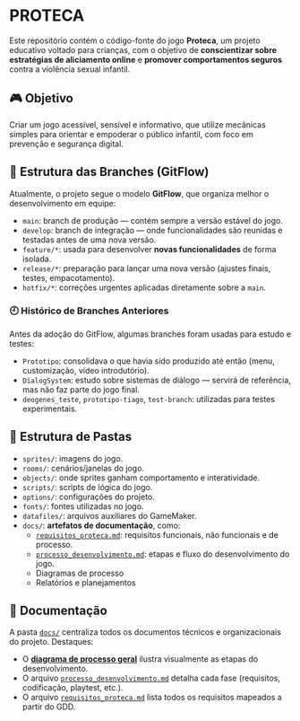 # PROTECA

Este repositório contém o código-fonte do jogo **Proteca**, um projeto educativo voltado para crianças, com o objetivo de **conscientizar sobre estratégias de aliciamento online** e **promover comportamentos seguros** contra a violência sexual infantil.

## 🎮 Objetivo

Criar um jogo acessível, sensível e informativo, que utilize mecânicas simples para orientar e empoderar o público infantil, com foco em prevenção e segurança digital.

## 🌿 Estrutura das Branches (GitFlow)

Atualmente, o projeto segue o modelo **GitFlow**, que organiza melhor o desenvolvimento em equipe:

* `main`: branch de produção — contém sempre a versão estável do jogo.
* `develop`: branch de integração — onde funcionalidades são reunidas e testadas antes de uma nova versão.
* `feature/*`: usada para desenvolver **novas funcionalidades** de forma isolada.
* `release/*`: preparação para lançar uma nova versão (ajustes finais, testes, empacotamento).
* `hotfix/*`: correções urgentes aplicadas diretamente sobre a `main`.

### 🕘️ Histórico de Branches Anteriores

Antes da adoção do GitFlow, algumas branches foram usadas para estudo e testes:

* `Prototipo`: consolidava o que havia sido produzido até então (menu, customização, vídeo introdutório).
* `DialogSystem`: estudo sobre sistemas de diálogo — servirá de referência, mas não faz parte do jogo final.
* `deogenes_teste`, `prototipo-tiago`, `test-branch`: utilizadas para testes experimentais.

## 📁 Estrutura de Pastas

- `sprites/`: imagens do jogo.
- `rooms/`: cenários/janelas do jogo.
- `objects/`: onde sprites ganham comportamento e interatividade.
- `scripts/`: scripts de lógica do jogo.
- `options/`: configurações do projeto.
- `fonts/`: fontes utilizadas no jogo.
- `datafiles/`: arquivos auxiliares do GameMaker.
- `docs/`: **artefatos de documentação**, como:
  - [`requisitos_proteca.md`](docs/requisitos_proteca.md): requisitos funcionais, não funcionais e de processo.
  - [`processo_desenvolvimento.md`](docs/processo_desenvolvimento.md): etapas e fluxo do desenvolvimento do jogo.
  - Diagramas de processo
  - Relatórios e planejamentos

## 📝 Documentação

A pasta [`docs/`](./docs) centraliza todos os documentos técnicos e organizacionais do projeto. Destaques:

- O **[diagrama de processo geral](docs/processo_geral.png)** ilustra visualmente as etapas do desenvolvimento.
- O arquivo [`processo_desenvolvimento.md`](docs/processo_desenvolvimento.md) detalha cada fase (requisitos, codificação, playtest, etc.).
- O arquivo [`requisitos_proteca.md`](docs/requisitos_proteca.md) lista todos os requisitos mapeados a partir do GDD.

